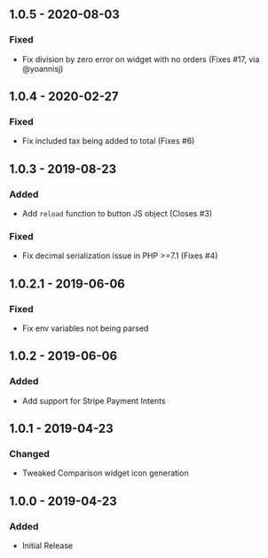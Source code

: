 ## 1.0.5 - 2020-08-03
### Fixed
- Fix division by zero error on widget with no orders (Fixes #17, via @yoannisj)

## 1.0.4 - 2020-02-27
### Fixed
- Fix included tax being added to total (Fixes #6)

## 1.0.3 - 2019-08-23
### Added
- Add `reload` function to button JS object (Closes #3)

### Fixed
- Fix decimal serialization issue in PHP >=7.1 (Fixes #4) 

## 1.0.2.1 - 2019-06-06
### Fixed
- Fix env variables not being parsed

## 1.0.2 - 2019-06-06
### Added
- Add support for Stripe Payment Intents

## 1.0.1 - 2019-04-23
### Changed
- Tweaked Comparison widget icon generation

## 1.0.0 - 2019-04-23
### Added
- Initial Release